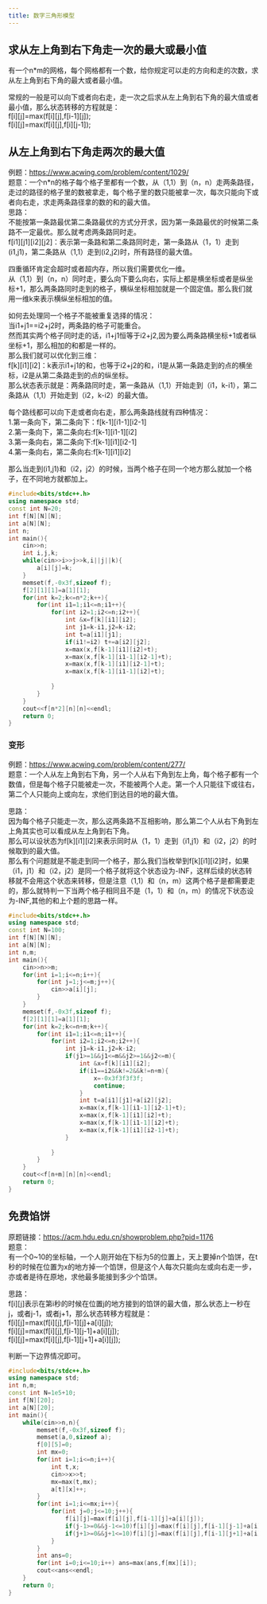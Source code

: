 ```yaml
---
title: 数字三角形模型
---
```


## 求从左上角到右下角走一次的最大或最小值

有一个n*m的网格，每个网格都有一个数，给你规定可以走的方向和走的次数，求从左上角到右下角的最大或者最小值。  


常规的一般是可以向下或者向右走，走一次之后求从左上角到右下角的最大值或者最小值，那么状态转移的方程就是：  
f[i][j]=max(f[i][j],f[i-1][j]);  
f[i][j]=max(f[i][j],f[i][j-1]);  

## 从左上角到右下角走两次的最大值
例题：https://www.acwing.com/problem/content/1029/  
题意：一个n*n的格子每个格子里都有一个数，从（1,1）到（n，n）走两条路径，走过的路径的格子里的数被拿走，每个格子里的数只能被拿一次，每次只能向下或者向右走，求走两条路径拿的数的和的最大值。  
思路：  
不能按第一条路最优第二条路最优的方式分开求，因为第一条路最优的时候第二条路不一定最优。那么就考虑两条路同时走。  
f[i1][j1][i2][j2]：表示第一条路和第二条路同时走，第一条路从（1，1）走到(i1,j1)，第二条路从（1,1）走到(i2,j2)时，所有路径的最大值。  

四重循环肯定会超时或者超内存，所以我们需要优化一维。  
从（1,1）到（n，n）同时走，要么向下要么向右，实际上都是横坐标或者是纵坐标+1，那么两条路同时走到的格子，横纵坐标相加就是一个固定值。那么我们就用一维k来表示横纵坐标相加的值。

如何去处理同一个格子不能被重复选择的情况：  
当i1+j1==i2+j2时，两条路的格子可能重合。  
然而其实两个格子同时走的话，i1+j1恒等于i2+j2,因为要么两条路横坐标+1或者纵坐标+1，那么相加的和都是一样的。  
那么我们就可以优化到三维：  
f[k][i1][i2]：k表示i1+j1的和，也等于i2+j2的和，i1是从第一条路走到的点的横坐标，i2是从第二条路走到的点的纵坐标。  
那么状态表示就是：两条路同时走，第一条路从（1,1）开始走到（i1，k-i1），第二条路从（1,1）开始走到（i2，k-i2）的最大值。  


每个路线都可以向下走或者向右走，那么两条路线就有四种情况：  
1.第一条向下，第二条向下：f[k-1][i1-1][i2-1]  
2.第一条向下，第二条向右:f[k-1][i1-1][i2]  
3.第一条向右，第二条向下:f[k-1][i1][i2-1]  
4.第一条向右，第二条向右:f[k-1][i1][i2]  

那么当走到(i1,j1)和（i2，j2）的时候，当两个格子在同一个地方那么就加一个格子，在不同地方就都加上。  

```cpp
#include<bits/stdc++.h>
using namespace std;
const int N=20;
int f[N][N][N];
int a[N][N];
int n;
int main(){
	cin>>n;
	int i,j,k;
	while(cin>>i>>j>>k,i||j||k){
		a[i][j]=k;
	}
	memset(f,-0x3f,sizeof f);
	f[2][1][1]=a[1][1];
	for(int k=2;k<=n*2;k++){
		for(int i1=1;i1<=n;i1++){
			for(int i2=1;i2<=n;i2++){
				int &x=f[k][i1][i2];
				int j1=k-i1,j2=k-i2;
				int t=a[i1][j1];
				if(i1!=i2) t+=a[i2][j2];
				x=max(x,f[k-1][i1][i2]+t);
				x=max(x,f[k-1][i1-1][i2-1]+t);
				x=max(x,f[k-1][i1][i2-1]+t);
				x=max(x,f[k-1][i1-1][i2]+t);
				
			}
		}
	}
	cout<<f[n*2][n][n]<<endl;
	return 0;
}
```

### 变形
例题：https://www.acwing.com/problem/content/277/  
题意：一个人从左上角到右下角，另一个人从右下角到左上角，每个格子都有一个数值，但是每个格子只能被走一次，不能被两个人走。第一个人只能往下或往右，第二个人只能向上或向左，求他们到达目的地的最大值。  

思路：  
因为每个格子只能走一次，那么这两条路不互相影响，那么第二个人从右下角到左上角其实也可以看成从左上角到右下角。  
那么可以设状态为f[k][i1][i2]来表示同时从（1，1）走到（i1,j1）和（i2，j2）的时候取到的最大值。  
那么有个问题就是不能走到同一个格子，那么我们当枚举到f[k][i1][i2]时，如果（i1，j1）和（i2，j2）是同一个格子就将这个状态设为-INF，这样后续的状态转移就不会用这个状态来转移，但是注意（1,1）和（n，m）这两个格子是都需要走的，那么就特判一下当两个格子相同且不是（1，1）和（n，m）的情况下状态设为-INF,其他的和上个题的思路一样。  

```cpp
#include<bits/stdc++.h>
using namespace std;
const int N=100;
int f[N][N][N];
int a[N][N];
int n,m;
int main(){
	cin>>n>>m;
	for(int i=1;i<=n;i++){
		for(int j=1;j<=m;j++){
			cin>>a[i][j];
		}
	}
	memset(f,-0x3f,sizeof f);
	f[2][1][1]=a[1][1];
	for(int k=2;k<=n+m;k++){
		for(int i1=1;i1<=n;i1++){
			for(int i2=1;i2<=n;i2++){
				int j1=k-i1,j2=k-i2;
				if(j1>=1&&j1<=m&&j2>=1&&j2<=m){
					int &x=f[k][i1][i2];
					if(i1==i2&&k!=2&&k!=n+m){
						x=-0x3f3f3f3f;
						continue;
					}
					int t=a[i1][j1]+a[i2][j2];
					x=max(x,f[k-1][i1-1][i2-1]+t);
					x=max(x,f[k-1][i1][i2]+t);
					x=max(x,f[k-1][i1-1][i2]+t);
					x=max(x,f[k-1][i1][i2-1]+t);
				}
				
			}
		}
	}
	cout<<f[n+m][n][n]<<endl;
	return 0;
}

```

## 免费馅饼
原题链接：https://acm.hdu.edu.cn/showproblem.php?pid=1176  
题意：  
有一个0~10的坐标轴，一个人刚开始在下标为5的位置上，天上要掉n个馅饼，在t秒的时候在位置为x的地方掉一个馅饼，但是这个人每次只能向左或向右走一步，亦或者是待在原地，求他最多能接到多少个馅饼。  

思路：  
f[i][j]表示在第i秒的时候在位置j的地方接到的馅饼的最大值，那么状态上一秒在j，或者j-1，或者j+1，那么状态转移方程就是：  
f[i][j]=max(f[i][j],f[i-1][j]+a[i][j]);  
f[i][j]=max(f[i][j],f[i-1][j-1]+a[i][j]);  
f[i][j]=max(f[i][j],f[i-1][j+1]+a[i][j]);  

判断一下边界情况即可。  
```cpp
#include<bits/stdc++.h>
using namespace std;
int n,m;
const int N=1e5+10;
int f[N][20];
int a[N][20];
int main(){
	while(cin>>n,n){
		memset(f,-0x3f,sizeof f);
		memset(a,0,sizeof a);
		f[0][5]=0;
		int mx=0;
		for(int i=1;i<=n;i++){
			int t,x;
			cin>>x>>t;
			mx=max(t,mx);
			a[t][x]++;
		}
		for(int i=1;i<=mx;i++){
			for(int j=0;j<=10;j++){
				f[i][j]=max(f[i][j],f[i-1][j]+a[i][j]);
				if(j-1>=0&&j-1<=10)f[i][j]=max(f[i][j],f[i-1][j-1]+a[i][j]);
				if(j+1>=0&&j+1<=10)f[i][j]=max(f[i][j],f[i-1][j+1]+a[i][j]);
			}
		}
		int ans=0;
		for(int i=0;i<=10;i++) ans=max(ans,f[mx][i]);
		cout<<ans<<endl;
	}
	return 0;
}

```



